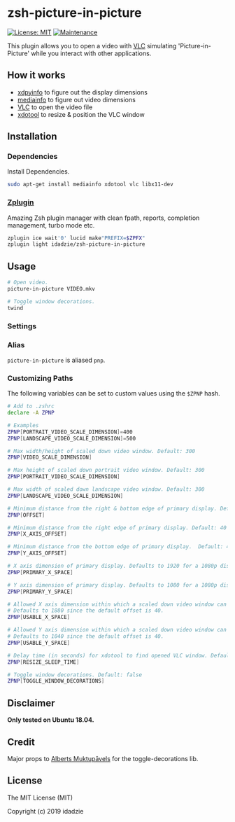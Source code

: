 # zsh-picture-in-picture

[![License: MIT][license badge]][license] [![Maintenance][maintenance badge]]()

This plugin allows you to open a video with [VLC][vlc] simulating 'Picture-in-Picture' while you interact with other applications.



## How it works

* [xdpyinfo][xdpyinfo] to figure out the display dimensions
* [mediainfo][mediainfo] to figure out video dimensions
* [VLC][vlc] to open the video file
* [xdotool][xdotool] to resize & position the VLC window



## Installation

### Dependencies

Install Dependencies.
```zsh
sudo apt-get install mediainfo xdotool vlc libx11-dev
```



### [Zplugin][zplugin]

Amazing Zsh plugin manager with clean fpath, reports, completion management, turbo mode etc.

```zsh
zplugin ice wait'0' lucid make"PREFIX=$ZPFX"
zplugin light idadzie/zsh-picture-in-picture
```



## Usage

```zsh
# Open video.
picture-in-picture VIDEO.mkv

# Toggle window decorations.
twind
```



### Settings

### Alias

`picture-in-picture` is aliased `pnp`.



### Customizing Paths

The following variables can be set to custom values using the `$ZPNP` hash.

```zsh
# Add to .zshrc
declare -A ZPNP

# Examples
ZPNP[PORTRAIT_VIDEO_SCALE_DIMENSION]=400
ZPNP[LANDSCAPE_VIDEO_SCALE_DIMENSION]=500
```

```zsh
# Max width/height of scaled down video window. Default: 300
ZPNP[VIDEO_SCALE_DIMENSION]

# Max height of scaled down portrait video window. Default: 300
ZPNP[PORTRAIT_VIDEO_SCALE_DIMENSION]

# Max width of scaled down landscape video window. Default: 300
ZPNP[LANDSCAPE_VIDEO_SCALE_DIMENSION]

# Minimum distance from the right & bottom edge of primary display. Default: 40
ZPNP[OFFSET]

# Minimum distance from the right edge of primary display. Default: 40
ZPNP[X_AXIS_OFFSET]

# Minimum distance from the bottom edge of primary display.  Default: 40
ZPNP[Y_AXIS_OFFSET] 

# X axis dimension of primary display. Defaults to 1920 for a 1080p display.
ZPNP[PRIMARY_X_SPACE]  

# Y axis dimension of primary display. Defaults to 1080 for a 1080p display.
ZPNP[PRIMARY_Y_SPACE]

# Allowed X axis dimension within which a scaled down video window can be positioned.
# Defaults to 1880 since the default offset is 40.
ZPNP[USABLE_X_SPACE]

# Allowed Y axis dimension within which a scaled down video window can be positioned.
# Defaults to 1040 since the default offset is 40.
ZPNP[USABLE_Y_SPACE]  

# Delay time (in seconds) for xdotool to find opened VLC window. Default: 0.5
ZPNP[RESIZE_SLEEP_TIME] 

# Toggle window decorations. Default: false
ZPNP[TOGGLE_WINDOW_DECORATIONS]
```



## Disclaimer

**Only tested on Ubuntu 18.04.**



## Credit

Major props to [Alberts Muktupāvels][muktupavels] for the toggle-decorations lib.



## License

The MIT License (MIT)

Copyright (c) 2019 idadzie

[license badge]: https://img.shields.io/badge/License-MIT-green.svg
[license]: https://opensource.org/licenses/MIT
[maintenance badge]: https://img.shields.io/maintenance/yes/2021.svg
[zplugin]: https://github.com/zdharma/zplugin
[xdpyinfo]: http://manpages.ubuntu.com/manpages/trusty/man1/xdpyinfo.1.html
[mediainfo]: https://mediaarea.net/en/MediaInfo
[vlc]: https://www.videolan.org/
[xdotool]: https://github.com/jordansissel/xdotool
[muktupavels]: https://github.com/muktupavels
